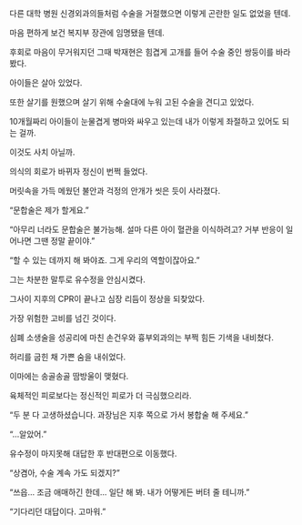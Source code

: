 다른 대학 병원 신경외과의들처럼 수술을 거절했으면 이렇게 곤란한 일도 없었을 텐데.

마음 편하게 보건 복지부 장관에 임명됐을 텐데.

후회로 마음이 무거워지던 그때 박재현은 힘겹게 고개를 들어 수술 중인 쌍둥이를 바라봤다.

아이들은 살아 있었다.

또한 살기를 원했으며 살기 위해 수술대에 누워 고된 수술을 견디고 있었다.

10개월짜리 아이들이 눈물겹게 병마와 싸우고 있는데 내가 이렇게 좌절하고 있어도 되는 걸까.

이것도 사치 아닐까.

의식의 회로가 바뀌자 정신이 번쩍 들었다.

머릿속을 가득 메웠던 불안과 걱정의 안개가 씻은 듯이 사라졌다.

“문합술은 제가 할게요.”

“아무리 너라도 문합술은 불가능해. 설마 다른 아이 혈관을 이식하려고? 거부 반응이 일어나면 그땐 정말 끝이야.”

“할 수 있는 데까지 해 봐야죠. 그게 우리의 역할이잖아요.”

그는 차분한 말투로 유수정을 안심시켰다.

그사이 지후의 CPR이 끝나고 심장 리듬이 정상을 되찾았다.

가장 위험한 고비를 넘긴 것이다.

심폐 소생술을 성공리에 마친 손건우와 흉부외과의는 부쩍 힘든 기색을 내비쳤다.

허리를 굽힌 채 가쁜 숨을 내쉬었다.

이마에는 송골송골 땀방울이 맺혔다.

육체적인 피로보다는 정신적인 피로가 더 극심했으리라.

“두 분 다 고생하셨습니다. 과장님은 지후 쪽으로 가서 봉합술 해 주세요.”

“…알았어.”

유수정이 마지못해 대답한 후 반대편으로 이동했다.

“상겸아, 수술 계속 가도 되겠지?”

“쓰읍… 조금 애매하긴 한데… 일단 해 봐. 내가 어떻게든 버텨 줄 테니까.”

“기다리던 대답이다. 고마워.”